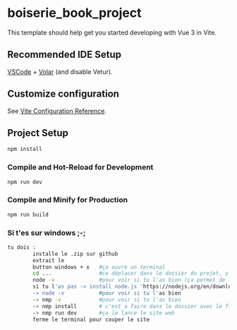 # boiserie_book_project

This template should help get you started developing with Vue 3 in Vite.

## Recommended IDE Setup

[VSCode](https://code.visualstudio.com/) + [Volar](https://marketplace.visualstudio.com/items?itemName=Vue.volar) (and disable Vetur).

## Customize configuration

See [Vite Configuration Reference](https://vite.dev/config/).

## Project Setup

```sh
npm install
```

### Compile and Hot-Reload for Development

```sh
npm run dev
```

### Compile and Minify for Production

```sh
npm run build
```

### Si t'es sur windows ;-;
```sh
tu dois : 
        installe le .zip sur github
        extrait le
        button windows + x   #ça ouvre un terminal
        cd ...               #ce déplacer dans le dossier du projet, y'a un fichier.json dedans
        node -v              #pour voir si tu l'as bien (ça permet de lancer du javascript)
        si tu l'as pas -> install node.js 'https://nodejs.org/en/download'
        -> node -v           #pour voir si tu l'as bien
        -> nmp -v            #pour voir si tu l'as bien
        -> nmp install       # c'est a faire dans le dossier avec le fichier .json, plus besoin de le faire après
        -> nmp run dev       #ça le lance le site web
        ferme le terminal pour couper le site
        
```


